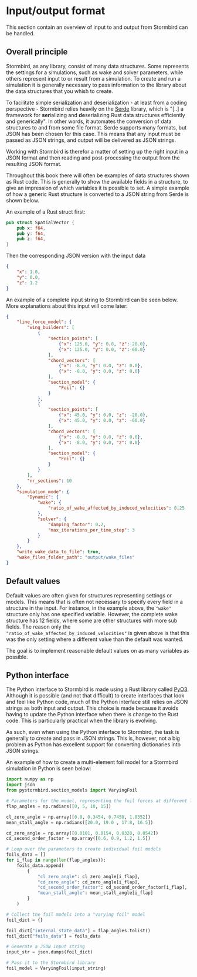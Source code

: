# Input/output format

This section contain an overview of input to and output from Stormbird can be handled.

## Overall principle
Stormbird, as any library, consist of many data structures. Some represents the settings for a simulations, such as wake and solver parameters, while others represent input to or result from a simulation. To create and run a simulation it is generally necessary to pass information to the library about the data structures that you whish to create. 

To facilitate simple serialization and deserialization - at least from a coding perspective - Stormbird relies heavily on the [Serde](https://serde.rs/) library, which is "[..] a framework for **ser**ializing and **de**serializing Rust data structures efficiently and generically". In other words, it automates the conversion of data structures to and from some file format. Serde supports many formats, but JSON has been chosen for this case. This means that any input must be passed as JSON strings, and output will be delivered as JSON strings. 

Working with Stormbird is therefor a matter of setting up the right input in a JSON format and then reading and post-processing the output from the resulting JSON format.

Throughout this book there will often be examples of data structures shown as Rust code. This is generally to show the available fields in a structure, to give an impression of which variables it is possible to set. A simple example of how a generic Rust structure is converted to a JSON string from Serde is shown below. 

An example of a Rust struct first:

```rust
pub struct SpatialVector {
    pub x: f64,
    pub y: f64,
    pub z: f64,
}
```

Then the corresponding JSON version with the input data

```json
{
    "x": 1.0,
    "y": 0.0,
    "z": 1.2
}
```


An example of a complete input string to Stormbird can be seen below. More explanations about this input will come later:

```json
{
    "line_force_model": {
        "wing_builders": [
            {
                "section_points": [
                    {"x": 125.0, "y": 0.0, "z":-20.0},
                    {"x": 125.0, "y": 0.0, "z":-60.0}
                ],
                "chord_vectors": [
                    {"x": -8.0, "y": 0.0, "z": 0.0},
                    {"x": -8.0, "y": 0.0, "z": 0.0}
                ],
                "section_model": {
                    "Foil": {}
                }
            },
            {
                "section_points": [
                    {"x": 45.0, "y": 0.0, "z": -20.0},
                    {"x": 45.0, "y": 0.0, "z": -60.0}
                ],
                "chord_vectors": [
                    {"x": -8.0, "y": 0.0, "z": 0.0},
                    {"x": -8.0, "y": 0.0, "z": 0.0}
                ],
                "section_model": {
                    "Foil": {}
                }
            }
        ],
        "nr_sections": 10
    },
    "simulation_mode": {
        "Dynamic": {
            "wake": {
                "ratio_of_wake_affected_by_induced_velocities": 0.25
            },
            "solver": {
                "damping_factor": 0.2,
                "max_iterations_per_time_step": 3
            }
        }
    },
    "write_wake_data_to_file": true,
    "wake_files_folder_path": "output/wake_files"
}
```

## Default values
Default values are often given for structures representing settings or models. This means that is often not necessary to specify every field in a structure in the input. For instance, in the example above, the `"wake"` structure only has one specified variable. However, the complete wake structure has 12 fields, where some are other structures with more sub fields. The reason only the `"ratio_of_wake_affected_by_induced_velocities"` is given above is that this was the only setting where a different value than the default was wanted.

The goal is to implement reasonable default values on as many variables as possible.

## Python interface
The Python interface to Stormbird is made using a Rust library called [PyO3](https://pyo3.rs/). Although it is possible (and not that difficult) to create interfaces that look and feel like Python code, much of the Python interface still relies on JSON strings as both input and output. This choice is made because it avoids having to update the Python interface when there is change to the Rust code. This is particularly practical when the library is evolving. 

As such, even when using the Python interface to Stormbird, the task is generally to create and pass in JSON strings. This is, however, not a big problem as Python has excellent support for converting dictionaries into JSON strings. 

An example of how to create a multi-element foil model for a Stormbird simulation in Python is seen below:

```python
import numpy as np
import json
from pystormbird.section_models import VaryingFoil

# Parameters for the model, representing the foil forces at different lap angles
flap_angles = np.radians([0, 5, 10, 15])

cl_zero_angle = np.array([0.0, 0.3454, 0.7450, 1.0352])
mean_stall_angle = np.radians([20.0, 19.0 , 17.8, 16.5])

cd_zero_angle = np.array([0.0101, 0.0154, 0.0328, 0.0542])
cd_second_order_factor = np.array([0.6, 0.9, 1.2, 1.5])

# Loop over the parameters to create individual foil models
foils_data = []
for i_flap in range(len(flap_angles)):
    foils_data.append(
        {
            "cl_zero_angle": cl_zero_angle[i_flap],
            "cd_zero_angle": cd_zero_angle[i_flap],
            "cd_second_order_factor": cd_second_order_factor[i_flap],
            "mean_stall_angle": mean_stall_angle[i_flap]
        }
    )

# Collect the foil models into a "varying foil" model
foil_dict = {}

foil_dict["internal_state_data"] = flap_angles.tolist()
foil_dict["foils_data"] = foils_data

# Generate a JSON input string
input_str = json.dumps(foil_dict)

# Pass it to the Stormbird library
foil_model = VaryingFoil(input_string)
```


